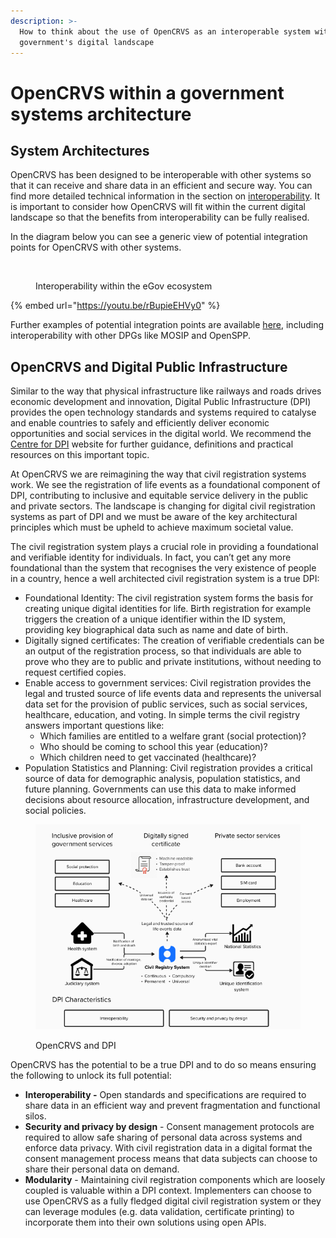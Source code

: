 ```yaml
---
description: >-
  How to think about the use of OpenCRVS as an interoperable system within a
  government's digital landscape
---
```


# OpenCRVS within a government systems architecture

## System Architectures

OpenCRVS has been designed to be interoperable with other systems so that it can receive and share data in an efficient and secure way. You can find more detailed technical information in the section on [interoperability](../technology/interoperability/). It is important to consider how OpenCRVS will fit within the current digital landscape so that the benefits from interoperability can be fully realised.

In the diagram below you can see a generic view of potential integration points for OpenCRVS with other systems.

<figure><img src="https://lh7-us.googleusercontent.com/udL2MsWAHswGjO2tt9ehdh24EQSgldFiaTXqeAWjXt_dKyp6KRgwzTa0ce6xx9bPSAK-lmUqZogM_ggU9fU7-0rpO2T6BK4CptgYRcjrFwgO5DueXZnYMXxpwtHRhKKbrfcXleZTa9qcSX2FmcT0tw3e-w=s2048" alt=""><figcaption><p>Interoperability within the eGov ecosystem</p></figcaption></figure>

{% embed url="https://youtu.be/rBupieEHVy0" %}

Further examples of potential integration points are available [here](https://www.opencrvs.org/product/interoperability), including interoperability with other DPGs like MOSIP and OpenSPP.&#x20;

## OpenCRVS and Digital Public Infrastructure

Similar to the way that physical infrastructure like railways and roads drives economic development and innovation, Digital Public Infrastructure (DPI) provides the open technology standards and systems required to catalyse and enable countries to safely and efficiently deliver economic opportunities and social services in the digital world. We recommend the [Centre for DPI](https://cdpi.dev/) website for further guidance, definitions and practical resources on this important topic.

At OpenCRVS we are reimagining the way that civil registration systems work. We see the registration of life events as a foundational component of DPI, contributing to inclusive and equitable service delivery in the public and private sectors. The landscape is changing for digital civil registration systems as part of DPI and we must be aware of the key architectural principles which must be upheld to achieve maximum societal value.

The civil registration system plays a crucial role in providing a foundational and verifiable identity for individuals. In fact, you can’t get any more foundational than the system that recognises the very existence of people in a country, hence a well architected civil registration system is a true DPI:&#x20;

* Foundational Identity: The civil registration system forms the basis for creating unique digital identities for life. Birth registration for example triggers the creation of a unique identifier within the ID system, providing key biographical data such as name and date of birth.&#x20;
* Digitally signed certificates: The creation of verifiable credentials can be an output of the registration process, so that individuals are able to prove who they are to public and private institutions, without needing to request certified copies.&#x20;
* Enable access to government services: Civil registration provides the legal and trusted source of life events data and represents the universal data set for the provision of public services, such as social services, healthcare, education, and voting. In simple terms the civil registry answers important questions like:
  * Which families are entitled to a welfare grant (social protection)?
  * Who should be coming to school this year (education)?
  * Which children need to get vaccinated (healthcare)?
* Population Statistics and Planning: Civil registration provides a critical source of data for demographic analysis, population statistics, and future planning. Governments can use this data to make informed decisions about resource allocation, infrastructure development, and social policies.

<figure><img src="../.gitbook/assets/image (52).png" alt=""><figcaption><p>OpenCRVS and DPI</p></figcaption></figure>

OpenCRVS has the potential to be a true DPI and to do so means ensuring the following to unlock its full potential:&#x20;

* **Interoperability -** Open standards and specifications are required to share data in an efficient way and prevent fragmentation and functional silos.  &#x20;
* **Security and privacy by design** - Consent management protocols are required to allow safe sharing of personal data across systems and enforce data privacy. With civil registration data in a digital format the consent management process means that data subjects can choose to share their personal data on demand.
* **Modularity** - Maintaining civil registration components which are loosely coupled is valuable within a DPI context. Implementers can choose to use OpenCRVS as a fully fledged digital civil registration system or they can leverage modules (e.g. data validation, certificate printing) to incorporate them into their own solutions using open APIs.  &#x20;
